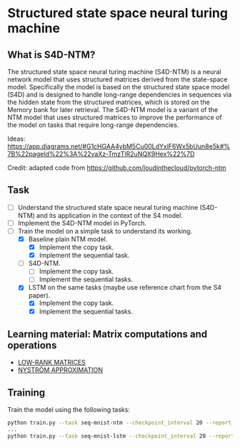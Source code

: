 # Structured state space neural turing machine

## What is S4D-NTM?
The structured state space neural turing machine (S4D-NTM) is a neural network model that uses structured matrices derived from the state-space model. Specifically the model is based on the structured state space model (S4D) and is designed to handle long-range dependencies in sequences via the hidden state from the structured matrices, which is stored on the Memory bank for later retrieval. The S4D-NTM model is a variant of the NTM model that uses structured matrices to improve the performance of the model on tasks that require long-range dependencies.

Ideas: https://app.diagrams.net/#G1cHGAA4ybM5Cu00LdYxlF6Wx5bUun8e5k#%7B%22pageId%22%3A%22vaXz-TmzTlR2uNQX9Hex%22%7D

Credit: adapted code from https://github.com/loudinthecloud/pytorch-ntm

## Task
- [ ] Understand the structured state space neural turing machine (S4D-NTM) and its application in the context of the S4 model.
- [ ] Implement the S4D-NTM model in PyTorch.
- [ ] Train the model on a simple task to understand its working.
  - [x] Baseline plain NTM model.
    - [x] Implement the copy task.
    - [x] Implement the sequential task.
  - [ ] S4D-NTM.
    - [ ] Implement the copy task.
    - [ ] Implement the sequential tasks.
  - [x] LSTM on the same tasks (maybe use reference chart from the S4 paper).
    - [x] Implement the copy task.
    - [x] Implement the sequential tasks.

## Learning material: Matrix computations and operations
- [LOW-RANK MATRICES](https://www.ethanepperly.com/index.php/2021/10/26/big-ideas-in-applied-math-low-rank-matrices/)
- [NYSTRÖM APPROXIMATION](https://www.ethanepperly.com/index.php/2022/10/11/low-rank-approximation-toolbox-nystrom-approximation/)

## Training
Train the model using the following tasks:
```bash
python train.py --task seq-mnist-ntm --checkpoint_interval 20 --report_interval 10 -pbatch_size=64 --epochs=1 --validation_interval=0 --seed 1000
...
python train.py --task seq-mnist-lstm --checkpoint_interval 20 --report_interval 10 -pbatch_size=64 --epochs=100 --validation_interval=0 --seed 1000
```